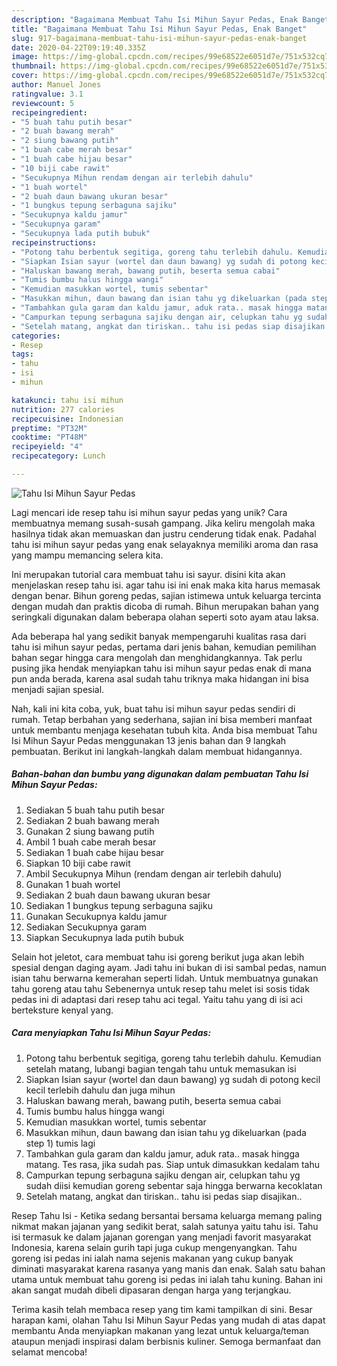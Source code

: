 ```yaml
---
description: "Bagaimana Membuat Tahu Isi Mihun Sayur Pedas, Enak Banget"
title: "Bagaimana Membuat Tahu Isi Mihun Sayur Pedas, Enak Banget"
slug: 917-bagaimana-membuat-tahu-isi-mihun-sayur-pedas-enak-banget
date: 2020-04-22T09:19:40.335Z
image: https://img-global.cpcdn.com/recipes/99e68522e6051d7e/751x532cq70/tahu-isi-mihun-sayur-pedas-foto-resep-utama.jpg
thumbnail: https://img-global.cpcdn.com/recipes/99e68522e6051d7e/751x532cq70/tahu-isi-mihun-sayur-pedas-foto-resep-utama.jpg
cover: https://img-global.cpcdn.com/recipes/99e68522e6051d7e/751x532cq70/tahu-isi-mihun-sayur-pedas-foto-resep-utama.jpg
author: Manuel Jones
ratingvalue: 3.1
reviewcount: 5
recipeingredient:
- "5 buah tahu putih besar"
- "2 buah bawang merah"
- "2 siung bawang putih"
- "1 buah cabe merah besar"
- "1 buah cabe hijau besar"
- "10 biji cabe rawit"
- "Secukupnya Mihun rendam dengan air terlebih dahulu"
- "1 buah wortel"
- "2 buah daun bawang ukuran besar"
- "1 bungkus tepung serbaguna sajiku"
- "Secukupnya kaldu jamur"
- "Secukupnya garam"
- "Secukupnya lada putih bubuk"
recipeinstructions:
- "Potong tahu berbentuk segitiga, goreng tahu terlebih dahulu. Kemudian setelah matang, lubangi bagian tengah tahu untuk memasukan isi"
- "Siapkan Isian sayur (wortel dan daun bawang) yg sudah di potong kecil kecil terlebih dahulu dan juga mihun"
- "Haluskan bawang merah, bawang putih, beserta semua cabai"
- "Tumis bumbu halus hingga wangi"
- "Kemudian masukkan wortel, tumis sebentar"
- "Masukkan mihun, daun bawang dan isian tahu yg dikeluarkan (pada step 1) tumis lagi"
- "Tambahkan gula garam dan kaldu jamur, aduk rata.. masak hingga matang. Tes rasa, jika sudah pas. Siap untuk dimasukkan kedalam tahu"
- "Campurkan tepung serbaguna sajiku dengan air, celupkan tahu yg sudah diisi kemudian goreng sebentar saja hingga berwarna kecoklatan"
- "Setelah matang, angkat dan tiriskan.. tahu isi pedas siap disajikan.."
categories:
- Resep
tags:
- tahu
- isi
- mihun

katakunci: tahu isi mihun 
nutrition: 277 calories
recipecuisine: Indonesian
preptime: "PT32M"
cooktime: "PT48M"
recipeyield: "4"
recipecategory: Lunch

---
```



![Tahu Isi Mihun Sayur Pedas](https://img-global.cpcdn.com/recipes/99e68522e6051d7e/751x532cq70/tahu-isi-mihun-sayur-pedas-foto-resep-utama.jpg)

Lagi mencari ide resep tahu isi mihun sayur pedas yang unik? Cara membuatnya memang susah-susah gampang. Jika keliru mengolah maka hasilnya tidak akan memuaskan dan justru cenderung tidak enak. Padahal tahu isi mihun sayur pedas yang enak selayaknya memiliki aroma dan rasa yang mampu memancing selera kita.

Ini merupakan tutorial cara membuat tahu isi sayur. disini kita akan menjelaskan resep tahu isi. agar tahu isi ini enak maka kita harus memasak dengan benar. Bihun goreng pedas, sajian istimewa untuk keluarga tercinta dengan mudah dan praktis dicoba di rumah. Bihun merupakan bahan yang seringkali digunakan dalam beberapa olahan seperti soto ayam atau laksa.

Ada beberapa hal yang sedikit banyak mempengaruhi kualitas rasa dari tahu isi mihun sayur pedas, pertama dari jenis bahan, kemudian pemilihan bahan segar hingga cara mengolah dan menghidangkannya. Tak perlu pusing jika hendak menyiapkan tahu isi mihun sayur pedas enak di mana pun anda berada, karena asal sudah tahu triknya maka hidangan ini bisa menjadi sajian spesial.


Nah, kali ini kita coba, yuk, buat tahu isi mihun sayur pedas sendiri di rumah. Tetap berbahan yang sederhana, sajian ini bisa memberi manfaat untuk membantu menjaga kesehatan tubuh kita. Anda bisa membuat Tahu Isi Mihun Sayur Pedas menggunakan 13 jenis bahan dan 9 langkah pembuatan. Berikut ini langkah-langkah dalam membuat hidangannya.

<!--inarticleads1-->

##### Bahan-bahan dan bumbu yang digunakan dalam pembuatan Tahu Isi Mihun Sayur Pedas:

1. Sediakan 5 buah tahu putih besar
1. Sediakan 2 buah bawang merah
1. Gunakan 2 siung bawang putih
1. Ambil 1 buah cabe merah besar
1. Sediakan 1 buah cabe hijau besar
1. Siapkan 10 biji cabe rawit
1. Ambil Secukupnya Mihun (rendam dengan air terlebih dahulu)
1. Gunakan 1 buah wortel
1. Sediakan 2 buah daun bawang ukuran besar
1. Sediakan 1 bungkus tepung serbaguna sajiku
1. Gunakan Secukupnya kaldu jamur
1. Sediakan Secukupnya garam
1. Siapkan Secukupnya lada putih bubuk


Selain hot jeletot, cara membuat tahu isi goreng berikut juga akan lebih spesial dengan daging ayam. Jadi tahu ini bukan di isi sambal pedas, namun isian tahu berwarna kemerahan seperti lidah. Untuk membuatnya gunakan tahu goreng atau tahu Sebenernya untuk resep tahu melet isi sosis tidak pedas ini di adaptasi dari resep tahu aci tegal. Yaitu tahu yang di isi aci berteksture kenyal yang. 

<!--inarticleads2-->

##### Cara menyiapkan Tahu Isi Mihun Sayur Pedas:

1. Potong tahu berbentuk segitiga, goreng tahu terlebih dahulu. Kemudian setelah matang, lubangi bagian tengah tahu untuk memasukan isi
1. Siapkan Isian sayur (wortel dan daun bawang) yg sudah di potong kecil kecil terlebih dahulu dan juga mihun
1. Haluskan bawang merah, bawang putih, beserta semua cabai
1. Tumis bumbu halus hingga wangi
1. Kemudian masukkan wortel, tumis sebentar
1. Masukkan mihun, daun bawang dan isian tahu yg dikeluarkan (pada step 1) tumis lagi
1. Tambahkan gula garam dan kaldu jamur, aduk rata.. masak hingga matang. Tes rasa, jika sudah pas. Siap untuk dimasukkan kedalam tahu
1. Campurkan tepung serbaguna sajiku dengan air, celupkan tahu yg sudah diisi kemudian goreng sebentar saja hingga berwarna kecoklatan
1. Setelah matang, angkat dan tiriskan.. tahu isi pedas siap disajikan..


Resep Tahu Isi - Ketika sedang bersantai bersama keluarga memang paling nikmat makan jajanan yang sedikit berat, salah satunya yaitu tahu isi. Tahu isi termasuk ke dalam jajanan gorengan yang menjadi favorit masyarakat Indonesia, karena selain gurih tapi juga cukup mengenyangkan. Tahu goreng isi pedas ini ialah nama sejenis makanan yang cukup banyak diminati masyarakat karena rasanya yang manis dan enak. Salah satu bahan utama untuk membuat tahu goreng isi pedas ini ialah tahu kuning. Bahan ini akan sangat mudah dibeli dipasaran dengan harga yang terjangkau. 

Terima kasih telah membaca resep yang tim kami tampilkan di sini. Besar harapan kami, olahan Tahu Isi Mihun Sayur Pedas yang mudah di atas dapat membantu Anda menyiapkan makanan yang lezat untuk keluarga/teman ataupun menjadi inspirasi dalam berbisnis kuliner. Semoga bermanfaat dan selamat mencoba!
